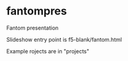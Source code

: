 fantompres
==========

Fantom presentation

Slideshow entry point is f5-blank/fantom.html

Example rojects are in "projects"
